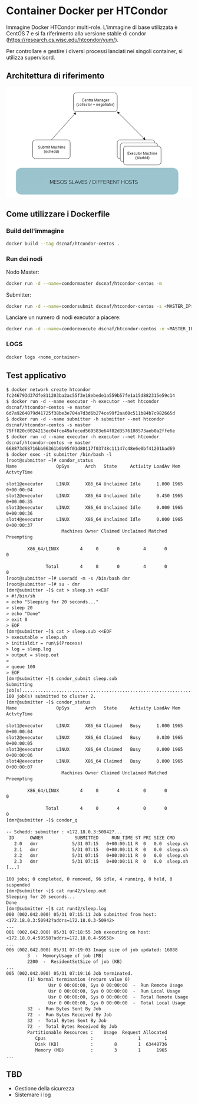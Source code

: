 Container Docker per HTCondor
=============================

Immagine Docker HTCondor multi-role. L'immagine di base utilizzata è CentOS 7
e si fa riferimento alla versione stable di condor
(https://research.cs.wisc.edu/htcondor/yum/).

Per controllare e gestire i diversi processi lanciati nei singoli container,
si utilizza supervisord.


Architettura di riferimento
---------------------------

![Architettura HTCondor](architecture.png)


Come utilizzare i Dockerfile
----------------------------


### Build dell'immagine

```bash
docker build --tag dscnaf/htcondor-centos .
```


### Run dei nodi

Nodo Master:

```bash
docker run -d --name=condormaster dscnaf/htcondor-centos -m
```

Submitter:

```bash
docker run -d --name=condorsubmit dscnaf/htcondor-centos -s <MASTER_IP>
```

Lanciare un numero di nodi executor a piacere:

```bash
docker run -d --name=condorexecute dscnaf/htcondor-centos -e <MASTER_IP>
```


### LOGS

```bash
docker logs <nome_container>
```


Test applicativo
----------------

```
$ docker network create htcondor
fc246793d37dfe811203ba2ac55f3e18ebede1a559b57fe1a15d882315e59c14
$ docker run -d --name executor -h executor --net htcondor dscnaf/htcondor-centos -e master
6d7a9264079d41725f38be3e704a7d3d6b274ce99f2aa60c511b84b7c982665d
$ docker run -d --name submitter -h submitter --net htcondor dscnaf/htcondor-centos -s master
79ff820c0024213ec04fce49afeced569583e64f82d3576108573aeb0a2ffe6e
$ docker run -d --name executor -h executor --net htcondor dscnaf/htcondor-centos -e master
668873d68716bb06361b0b95f01d80117f03748c11147c48e6e0bf41201bad69
$ docker exec -it submitter /bin/bash -l
[root@submitter ~]# condor_status
Name               OpSys      Arch   State     Activity LoadAv Mem   ActvtyTime

slot1@executor     LINUX      X86_64 Unclaimed Idle      1.000 1965  0+00:00:04
slot2@executor     LINUX      X86_64 Unclaimed Idle      0.450 1965  0+00:00:35
slot3@executor     LINUX      X86_64 Unclaimed Idle      0.000 1965  0+00:00:36
slot4@executor     LINUX      X86_64 Unclaimed Idle      0.000 1965  0+00:00:37
                     Machines Owner Claimed Unclaimed Matched Preempting

        X86_64/LINUX        4     0       0         4       0          0

               Total        4     0       0         4       0          0
[root@submitter ~]# useradd -m -s /bin/bash dmr
[root@submitter ~]# su - dmr
[dmr@submitter ~]$ cat > sleep.sh <<EOF
> #!/bin/sh
> echo "Sleeping for 20 seconds..."
> sleep 20
> echo "Done"
> exit 0
> EOF
[dmr@submitter ~]$ cat > sleep.sub <<EOF
> executable = sleep.sh
> initialdir = run\$(Process)
> log = sleep.log
> output = sleep.out
>
> queue 100
> EOF
[dmr@submitter ~]$ condor_submit sleep.sub
Submitting job(s)....................................................................................................
100 job(s) submitted to cluster 2.
[dmr@submitter ~]$ condor_status
Name               OpSys      Arch   State     Activity LoadAv Mem   ActvtyTime

slot1@executor     LINUX      X86_64 Claimed   Busy      1.000 1965  0+00:00:04
slot2@executor     LINUX      X86_64 Claimed   Busy      0.030 1965  0+00:00:05
slot3@executor     LINUX      X86_64 Claimed   Busy      0.000 1965  0+00:00:06
slot4@executor     LINUX      X86_64 Claimed   Busy      0.000 1965  0+00:00:07
                     Machines Owner Claimed Unclaimed Matched Preempting

        X86_64/LINUX        4     0       4         0       0          0

               Total        4     0       4         0       0          0
[dmr@submitter ~]$ condor_q

-- Schedd: submitter : <172.18.0.3:50942?...
 ID      OWNER            SUBMITTED     RUN_TIME ST PRI SIZE CMD
   2.0   dmr             5/31 07:15   0+00:00:11 R  0   0.0  sleep.sh
   2.1   dmr             5/31 07:15   0+00:00:11 R  0   0.0  sleep.sh
   2.2   dmr             5/31 07:15   0+00:00:11 R  0   0.0  sleep.sh
   2.3   dmr             5/31 07:15   0+00:00:11 R  0   0.0  sleep.sh
[...]

100 jobs; 0 completed, 0 removed, 96 idle, 4 running, 0 held, 0 suspended
[dmr@submitter ~]$ cat run42/sleep.out
Sleeping for 20 seconds...
Done
[dmr@submitter ~]$ cat run42/sleep.log
000 (002.042.000) 05/31 07:15:11 Job submitted from host: <172.18.0.3:50942?addrs=172.18.0.3-50942>
...
001 (002.042.000) 05/31 07:18:55 Job executing on host: <172.18.0.4:59558?addrs=172.18.0.4-59558>
...
006 (002.042.000) 05/31 07:19:03 Image size of job updated: 16088
        3  -  MemoryUsage of job (MB)
        2200  -  ResidentSetSize of job (KB)
...
005 (002.042.000) 05/31 07:19:16 Job terminated.
        (1) Normal termination (return value 0)
                Usr 0 00:00:00, Sys 0 00:00:00  -  Run Remote Usage
                Usr 0 00:00:00, Sys 0 00:00:00  -  Run Local Usage
                Usr 0 00:00:00, Sys 0 00:00:00  -  Total Remote Usage
                Usr 0 00:00:00, Sys 0 00:00:00  -  Total Local Usage
        32  -  Run Bytes Sent By Job
        72  -  Run Bytes Received By Job
        32  -  Total Bytes Sent By Job
        72  -  Total Bytes Received By Job
        Partitionable Resources :    Usage  Request Allocated
           Cpus                 :                 1         1
           Disk (KB)            :        8        1  63448736
           Memory (MB)          :        3        1      1965
...
```


TBD
---

* Gestione della sicurezza
* Sistemare i log
